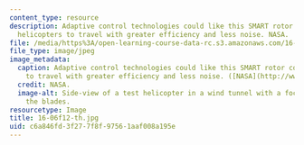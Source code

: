 ```yaml
---
content_type: resource
description: Adaptive control technologies could like this SMART rotor could allow
  helicopters to travel with greater efficiency and less noise. NASA.
file: /media/https%3A/open-learning-course-data-rc.s3.amazonaws.com/16-06-principles-of-automatic-control-fall-2012/c6a846fd3f277f8f97561aaf008a195e_16-06f12-th.jpg
file_type: image/jpeg
image_metadata:
  caption: Adaptive control technologies could like this SMART rotor could allow helicopters
    to travel with greater efficiency and less noise. ([NASA](http://www.nasa.gov/topics/aeronautics/features/smart_rotor.html#.UwNvB0JdV6A).)
  credit: NASA.
  image-alt: Side-view of a test helicopter in a wind tunnel with a focus on one of
    the blades.
resourcetype: Image
title: 16-06f12-th.jpg
uid: c6a846fd-3f27-7f8f-9756-1aaf008a195e
---
```

